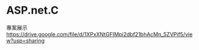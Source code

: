 # ASP.net.C
專案展示
https://drive.google.com/file/d/1XPxXNtGFIMpi2dbf21bhAcMn_5ZVPif5/view?usp=sharing



